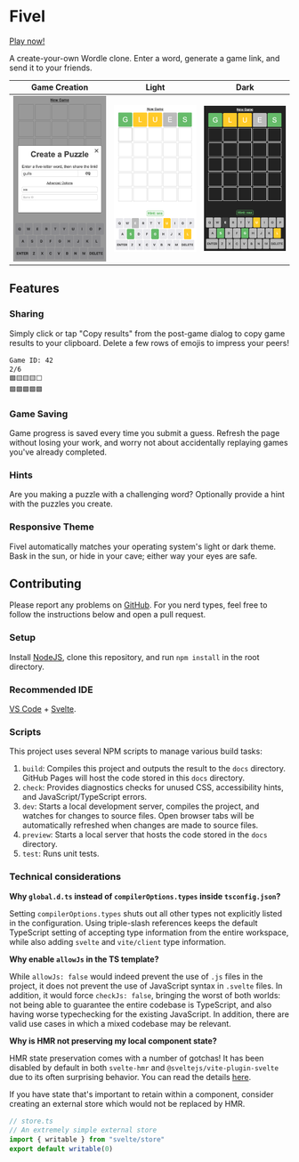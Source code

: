 # Fivel

[Play now!](https://mrnyby.github.io/fivel/)

A create-your-own Wordle clone. Enter a word, generate a game link, and send it to your friends.

| Game Creation                                 | Light                                                 |   Dark                                              |
| --------------------------------------------- | ----------------------------------------------------- | --------------------------------------------------- |
| ![create game](./screenshots/create-game.png) | ![play game light](./screenshots/play-game-light.png) | ![play game dark](./screenshots/play-game-dark.png) |

## Features

### Sharing

Simply click or tap "Copy results" from the post-game dialog to copy game results to your clipboard. Delete a few rows of emojis to impress your peers!

```
Game ID: 42
2/6
🟩🟨🟨🟨⬜
🟩🟩🟩🟩🟩
```

### Game Saving

Game progress is saved every time you submit a guess. Refresh the page without losing your work, and worry not about accidentally replaying games you've already completed.

### Hints

Are you making a puzzle with a challenging word? Optionally provide a hint with the puzzles you create.

### Responsive Theme

Fivel automatically matches your operating system's light or dark theme. Bask in the sun, or hide in your cave; either way your eyes are safe.

## Contributing

Please report any problems on [GitHub](https://github.com/mrnyby/fivel/issues/new). For you nerd types, feel free to follow the instructions below and open a pull request.

### Setup

Install [NodeJS](https://nodejs.org/en), clone this repository, and run `npm install` in the root directory.

### Recommended IDE

[VS Code](https://code.visualstudio.com/) + [Svelte](https://marketplace.visualstudio.com/items?itemName=svelte.svelte-vscode).

### Scripts

This project uses several NPM scripts to manage various build tasks:

1. `build`: Compiles this project and outputs the result to the `docs` directory. GitHub Pages will host the code stored in this `docs` directory.
1. `check`: Provides diagnostics checks for unused CSS, accessibility hints, and JavaScript/TypeScript errors.
1. `dev`: Starts a local development server, compiles the project, and watches for changes to source files. Open browser tabs will be automatically refreshed when changes are made to source files.
1. `preview`: Starts a local server that hosts the code stored in the `docs` directory.
1. `test`: Runs unit tests.

### Technical considerations

**Why `global.d.ts` instead of `compilerOptions.types` inside `tsconfig.json`?**

Setting `compilerOptions.types` shuts out all other types not explicitly listed in the configuration. Using triple-slash references keeps the default TypeScript setting of accepting type information from the entire workspace, while also adding `svelte` and `vite/client` type information.

**Why enable `allowJs` in the TS template?**

While `allowJs: false` would indeed prevent the use of `.js` files in the project, it does not prevent the use of JavaScript syntax in `.svelte` files. In addition, it would force `checkJs: false`, bringing the worst of both worlds: not being able to guarantee the entire codebase is TypeScript, and also having worse typechecking for the existing JavaScript. In addition, there are valid use cases in which a mixed codebase may be relevant.

**Why is HMR not preserving my local component state?**

HMR state preservation comes with a number of gotchas! It has been disabled by default in both `svelte-hmr` and `@sveltejs/vite-plugin-svelte` due to its often surprising behavior. You can read the details [here](https://github.com/rixo/svelte-hmr#svelte-hmr).

If you have state that's important to retain within a component, consider creating an external store which would not be replaced by HMR.

```ts
// store.ts
// An extremely simple external store
import { writable } from "svelte/store"
export default writable(0)
```
